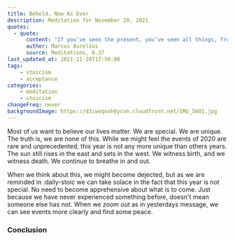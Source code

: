 ```yaml
---
title: Behold, Now As Ever
description: Meditation for November 20, 2021
quotes: 
  - quote:
      content: "If you’ve seen the present, you’ve seen all things, from time immemorial into all of eternity. For everything that happens is related and the same."
      author: Marcus Aurelius
      source: Meditations, 6.37
last_updated_at: 2021-11-20T17:50:00
tags:
    - stoicism
    - acceptance
categories:
    - meditation
    - stoicism
changeFreq: never
backgroundImage: https://d3iwoqnah6ycun.cloudfront.net/IMG_5601.jpg
---
```


Most of us want to believe our lives matter. We are special. We are unique. The truth is, we are none of this. While we 
might feel the events of 2020 are rare and unprecedented, this year is not any more unique than others years. The sun 
still rises in the east and sets in the west. We witness birth, and we witness death. We continue to breathe in and out.

When we think about this, we might become dejected, but as we are reminded in :daily-stoic we can take solace in 
the fact that this year is not special. No need to become apprehensive about what is to come. Just because we have never 
experienced something before, doesn't mean someone else has not. When we *zoom out* as in yesterdays message, we can
see events more clearly and find some peace.

### Conclusion 

